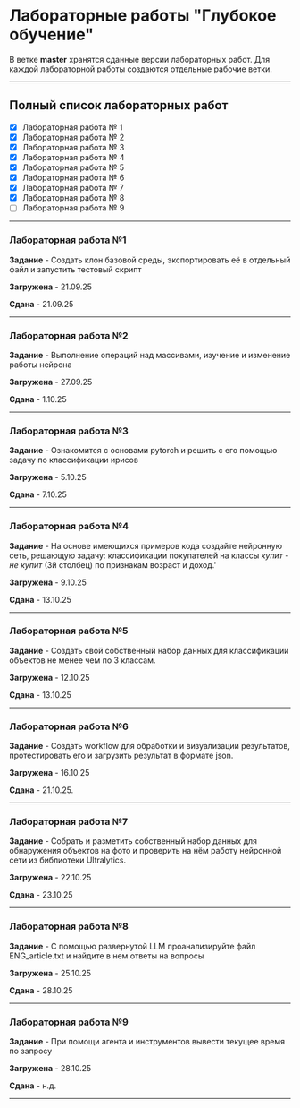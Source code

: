 # Лабораторные работы "Глубокое обучение"
В ветке **master** хранятся сданные версии лабораторных работ. Для каждой лабораторной работы создаются отдельные рабочие ветки.

---

## Полный список лабораторных работ

- [x] Лабораторная работа № 1
- [x] Лабораторная работа № 2
- [x] Лабораторная работа № 3
- [x] Лабораторная работа № 4
- [x] Лабораторная работа № 5
- [x] Лабораторная работа № 6
- [x] Лабораторная работа № 7
- [x] Лабораторная работа № 8
- [ ] Лабораторная работа № 9

---

### Лабораторная работа №1

**Задание** - Создать клон базовой среды, экспортировать её в отдельный файл и запустить тестовый скрипт

**Загружена** - 21.09.25 

**Сдана** - 21.09.25

---

### Лабораторная работа №2

**Задание** - Выполнение операций над массивами, изучение и изменение работы нейрона

**Загружена** - 27.09.25 
 
**Сдана** - 1.10.25

---

### Лабораторная работа №3

**Задание** - Ознакомится с основами pytorch и решить с его помощью задачу по классификации ирисов

**Загружена** - 5.10.25
 
**Сдана** - 7.10.25

---

### Лабораторная работа №4

**Задание** - На основе имеющихся примеров кода создайте нейронную сеть, решающую  задачу: классификации покупателей на классы *купит* - *не купит* (3й столбец) по признакам возраст и доход.'

**Загружена** - 9.10.25
 
**Сдана** - 13.10.25

---

### Лабораторная работа №5

**Задание** - Создать свой собственный набор данных для классификации объектов не менее чем по 3 классам.

**Загружена** - 12.10.25
 
**Сдана** - 13.10.25

---

### Лабораторная работа №6

**Задание** - Создать workflow для обработки и визуализации результатов, протестировать его и загрузить результат в формате json.

**Загружена** - 16.10.25
 
**Сдана** - 21.10.25.

---

### Лабораторная работа №7

**Задание** - Собрать и разметить собственный набор данных для обнаружения объектов на фото и проверить на нём работу нейронной сети из библиотеки Ultralytics.

**Загружена** - 22.10.25
 
**Сдана** - 23.10.25

---

### Лабораторная работа №8

**Задание** - С помощью развернутой LLM проанализируйте файл ENG_article.txt и найдите в нем ответы на вопросы

**Загружена** - 25.10.25
 
**Сдана** - 28.10.25

---

### Лабораторная работа №9

**Задание** - При помощи агента и инструментов вывести текущее время по запросу

**Загружена** - 28.10.25
 
**Сдана** - н.д.

---
